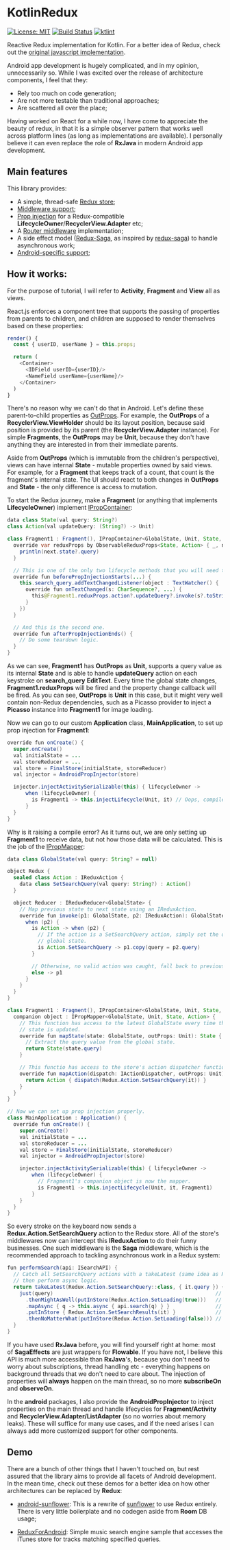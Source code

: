 # KotlinRedux

[![License: MIT](https://img.shields.io/badge/License-MIT-yellow.svg)](https://opensource.org/licenses/MIT)
[![Build Status](https://travis-ci.org/protoman92/KotlinRedux.svg?branch=master)](https://travis-ci.org/protoman92/KotlinRedux)
[![ktlint](https://img.shields.io/badge/code%20style-%E2%9D%A4-FF4081.svg)](https://ktlint.github.io/)

Reactive Redux implementation for Kotlin. For a better idea of Redux, check out the [original javascript implementation](https://github.com/reduxjs/redux).

Android app development is hugely complicated, and in my opinion, unnecessarily so. While I was excited over the release of architecture components, I feel that they:

- Rely too much on code generation;
- Are not more testable than traditional approaches;
- Are scattered all over the place;

Having worked on React for a while now, I have come to appreciate the beauty of redux, in that it is a simple observer pattern that works well across platform lines (as long as implementations are available). I personally believe it can even replace the role of **RxJava** in modern Android app development.

## Main features

This library provides:

- A simple, thread-safe [Redux store](https://github.com/protoman92/KotlinRedux/blob/master/common/common-core/src/main/kotlin/org/swiften/redux/core/ThreadSafeStore.kt);
- [Middleware support](https://github.com/protoman92/KotlinRedux/blob/master/common/common-core/src/main/kotlin/org/swiften/redux/core/Middleware.kt);
- [Prop injection](https://github.com/protoman92/KotlinRedux/blob/master/common/common-ui/src/main/kotlin/org/swiften/redux/ui/Injector.kt) for a Redux-compatible **LifecycleOwner**/**RecyclerView.Adapter** etc;
- A [Router middleware](https://github.com/protoman92/KotlinRedux/blob/master/common/common-core/src/main/kotlin/org/swiften/redux/core/RouterMiddleware.kt) implementation;
- A side effect model ([Redux-Saga](https://github.com/protoman92/KotlinRedux/tree/master/common/common-saga/src/main/kotlin/org/swiften/redux/saga/common), as inspired by [redux-saga](https://github.com/redux-saga/redux-saga)) to handle asynchronous work;
- [Android-specific support](https://github.com/protoman92/KotlinRedux/tree/master/android);

## How it works:

For the purpose of tutorial, I will refer to **Activity**, **Fragment** and **View** all as views.

React.js enforces a component tree that supports the passing of properties from parents to children, and children are supposed to render themselves based on these properties:

```javascript
render() {
  const { userID, userName } = this.props;

  return (
    <Container>
      <IDField userID={userID}/>
      <NameField userName={userName}/>
    </Container>
  )
}
```

There's no reason why we can't do that in Android. Let's define these parent-to-child properties as [OutProps](https://github.com/protoman92/KotlinRedux/blob/master/common/common-ui/src/main/kotlin/org/swiften/redux/ui/Injector.kt#L24). For example, the **OutProps** of a **RecyclerView.ViewHolder** should be its layout position, because said position is provided by its parent (the **RecyclerView.Adapter** instance). For simple **Fragments**, the **OutProps** may be **Unit**, because they don't have anything they are interested in from their immediate parents.

Aside from **OutProps** (which is immutable from the children's perspective), views can have internal **State** - mutable properties owned by said views. For example, for a **Fragment** that keeps track of a count, that count is the fragment's internal state. The UI should react to both changes in **OutProps** and **State** - the only difference is access to mutation.

To start the Redux journey, make a **Fragment** (or anything that implements **LifecycleOwner**) implement [IPropContainer](https://github.com/protoman92/KotlinRedux/blob/master/common/common-ui/src/main/kotlin/org/swiften/redux/ui/Injector.kt#L48):

```java
data class State(val query: String?)
class Action(val updateQuery: (String?) -> Unit)

class Fragment1 : Fragment(), IPropContainer<GlobalState, Unit, State, Action> {
  override var reduxProps by ObservableReduxProps<State, Action> { _, next ->
    println(next.state?.query)
  }

  // This is one of the only two lifecycle methods that you will need to worry about.
  override fun beforePropInjectionStarts(...) {
    this.search_query.addTextChangedListener(object : TextWatcher() {
      override fun onTextChanged(s: CharSequence?, ...) {
        this@Fragment1.reduxProps.action?.updateQuery?.invoke(s?.toString())
      }
    })
  }

  // And this is the second one.
  override fun afterPropInjectionEnds() {
    // Do some teardown logic.
  }
}
```

As we can see, **Fragment1** has **OutProps** as **Unit**, supports a query value as its internal **State** and is able to handle **updateQuery** action on each keystroke on **search_query** **EditText**. Every time the global state changes, **Fragment1.reduxProps** will be fired and the property change callback will be fired. As you can see, **OutProps** is **Unit** in this case, but it might very well contain non-Redux dependencies, such as a Picasso provider to inject a **Picasso** instance into **Fragment1** for image loading.

Now we can go to our custom **Application** class, **MainApplication**, to set up prop injection for **Fragment1**:

```java
override fun onCreate() {
  super.onCreate()
  val initialState = ...
  val storeReducer = ...
  val store = FinalStore(initialState, storeReducer)
  val injector = AndroidPropInjector(store)

  injector.injectActivitySerializable(this) { lifecycleOwner ->
      when (lifecycleOwner) {
        is Fragment1 -> this.injectLifecycle(Unit, it) // Oops, compile error
      }
  }
}
```

Why is it raising a compile error? As it turns out, we are only setting up **Fragment1** to receive data, but not how those data will be calculated. This is the job of the [IPropMapper](https://github.com/protoman92/KotlinRedux/blob/master/common/common-ui/src/main/kotlin/org/swiften/redux/ui/Injector.kt#L101):

```java
data class GlobalState(val query: String? = null)

object Redux {
  sealed class Action : IReduxAction {
    data class SetSearchQuery(val query: String?) : Action()
  }

  object Reducer : IReduxReducer<GlobalState> {
    // Map previous state to next state using an IReduxAction.
    override fun invoke(p1: GlobalState, p2: IReduxAction): GlobalState {
      when (p2) {
        is Action -> when (p2) {
          // If the action is a SetSearchQuery action, simply set the query in the
          // global state.
          is Action.SetSearchQuery -> p1.copy(query = p2.query)
        }

        // Otherwise, no valid action was caught, fall back to previous state.
        else -> p1
      }
    }
  }
}

class Fragment1 : Fragment(), IPropContainer<GlobalState, Unit, State, Action> {
  companion object : IPropMapper<GlobalState, Unit, State, Action> {
    // This function has access to the latest GlobalState every time the global
    // state is updated.
    override fun mapState(state: GlobalState, outProps: Unit): State {
      // Extract the query value from the global state.
      return State(state.query)
    }

    // This functio has access to the store's action dispatcher function.
    override fun mapAction(dispatch: IActionDispatcher, outProps: Unit): Action {
      return Action { dispatch(Redux.Action.SetSearchQuery(it)) }
    }
  }
}

// Now we can set up prop injection properly.
class MainApplication : Application() {
  override fun onCreate() {
    super.onCreate()
    val initialState = ...
    val storeReducer = ...
    val store = FinalStore(initialState, storeReducer)
    val injector = AndroidPropInjector(store)

    injector.injectActivitySerializable(this) { lifecycleOwner ->
        when (lifecycleOwner) {
          // Fragment1's companion object is now the mapper.
          is Fragment1 -> this.injectLifecycle(Unit, it, Fragment1)
        }
    }
  }
}
```

So every stroke on the keyboard now sends a **Redux.Action.SetSearchQuery** action to the Redux store. All of the store's middlewares now can intercept this **IReduxAction** to do their funny businesses. One such middleware is the **Saga** middleware, which is the recommended approach to tackling asynchronous work in a Redux system:

```java
fun performSearch(api: ISearchAPI) {
  // Catch all SetSearchQuery actions with a takeLatest (same idea as RxJava.switchMap),
  // then perform async logic.
  return takeLatest(Redux.Action.SetSearchQuery::class, { it.query }) { query ->
    just(query)                                                     // Same as Flowable.just
      .thenMightAsWell(putInStore(Redux.Action.SetLoading(true)))   // Put a true loading flag.
      .mapAsync { q -> this.async { api.search(q) } }               // Perform a search.
      .putInStore { Redux.Action.SetSearchResults(it) }             // Put results back in store.
      .thenNoMatterWhat(putInStore(Redux.Action.SetLoading(false))) // Disable loading no matter what.
  }
}
```

If you have used **RxJava** before, you will find yourself right at home: most of **SagaEffects** are just wrappers for **Flowable**. If you have not, I believe this API is much more accessible than **RxJava**'s, because you don't
need to worry about subscriptions, thread handling etc - everything happens on background threads that we don't need to care about. The injection of properties will **always** happen on the main thread, so no more **subscribeOn** and **observeOn**.

In the **android** packages, I also provide the **AndroidPropInjector** to inject properties on the main thread and handle lifecycles for **Fragment/Activity** and **RecyclerView.Adapter/ListAdapter** (so no worries about memory leaks). These will suffice for many use cases, and if the need arises I can always add more customized support for other components.

## Demo

There are a bunch of other things that I haven't touched on, but rest assured that the library aims to provide all facets of Android development. In the mean time, check out these demos for a better idea on how other architectures can be replaced by **Redux**:

- [android-sunflower](https://github.com/protoman92/KotlinRedux/tree/master/sample-android/sample-sunflower): This is a rewrite of [sunflower](https://github.com/googlesamples/android-sunflower) to use Redux entirely. There is very little boilerplate and no codegen aside from **Room** DB usage;

- [ReduxForAndroid](https://github.com/protoman92/ReduxForAndroid): Simple music search engine sample that accesses the iTunes store for tracks matching specified queries.
